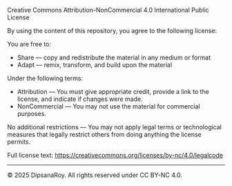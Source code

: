 Creative Commons Attribution-NonCommercial 4.0 International Public License

By using the content of this repository, you agree to the following license:

You are free to:
- Share — copy and redistribute the material in any medium or format
- Adapt — remix, transform, and build upon the material

Under the following terms:
- Attribution — You must give appropriate credit, provide a link to the license, and indicate if changes were made.
- NonCommercial — You may not use the material for commercial purposes.

No additional restrictions — You may not apply legal terms or technological measures that legally restrict others from doing anything the license permits.

Full license text: https://creativecommons.org/licenses/by-nc/4.0/legalcode

---

© 2025 DipsanaRoy. All rights reserved under CC BY-NC 4.0.
